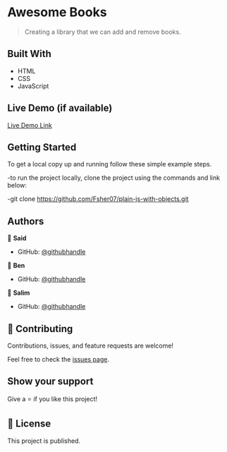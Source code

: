 # Awesome Books

> Creating a library that we can add and remove books.


## Built With

- HTML
- CSS
- JavaScript

## Live Demo (if available)

[Live Demo Link](https://fsher07.github.io/plain-js-with-objects/)


## Getting Started

To get a local copy up and running follow these simple example steps.

-to run the project locally, clone the project using the commands and link below:

-git clone https://github.com/Fsher07/plain-js-with-objects.git

## Authors

👤 **Said**

- GitHub: [@githubhandle](https://github.com/SaidRasinlic)

👤 **Ben**

- GitHub: [@githubhandle](https://github.com/Benmuiruri)

👤 **Salim**

- GitHub: [@githubhandle](https://github.com/Fsher07)


## 🤝 Contributing

Contributions, issues, and feature requests are welcome!

Feel free to check the [issues page](../../issues/).

## Show your support

Give a ⭐️ if you like this project!

## 📝 License

This project is published.

